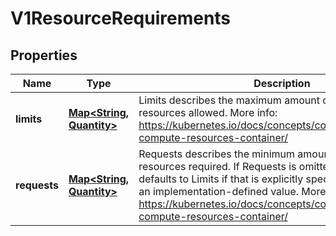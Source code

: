 
# V1ResourceRequirements

## Properties
Name | Type | Description | Notes
------------ | ------------- | ------------- | -------------
**limits** | [**Map&lt;String, Quantity&gt;**](Quantity.md) | Limits describes the maximum amount of compute resources allowed. More info: https://kubernetes.io/docs/concepts/configuration/manage-compute-resources-container/ |  [optional]
**requests** | [**Map&lt;String, Quantity&gt;**](Quantity.md) | Requests describes the minimum amount of compute resources required. If Requests is omitted for a container, it defaults to Limits if that is explicitly specified, otherwise to an implementation-defined value. More info: https://kubernetes.io/docs/concepts/configuration/manage-compute-resources-container/ |  [optional]



